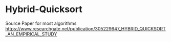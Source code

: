 # Hybrid-Quicksort
Source Paper for most algorithms
https://www.researchgate.net/publication/305229647_HYBRID_QUICKSORT_AN_EMPIRICAL_STUDY